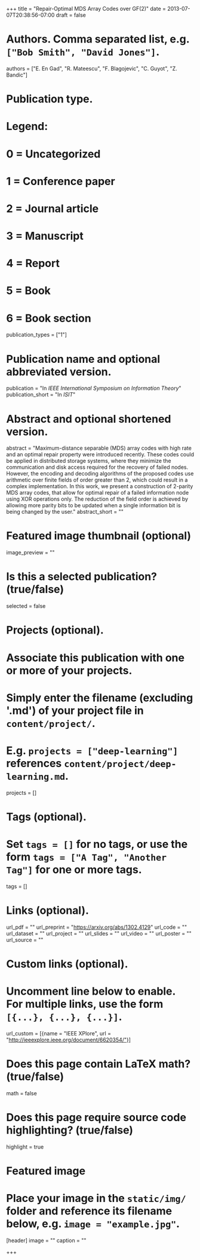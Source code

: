 +++
title = "Repair-Optimal MDS Array Codes over GF(2)"
date = 2013-07-07T20:38:56-07:00
draft = false

# Authors. Comma separated list, e.g. `["Bob Smith", "David Jones"]`.
authors = ["E. En Gad", "R. Mateescu", "F. Blagojevic", "C. Guyot", "Z. Bandic"]

# Publication type.
# Legend:
# 0 = Uncategorized
# 1 = Conference paper
# 2 = Journal article
# 3 = Manuscript
# 4 = Report
# 5 = Book
# 6 = Book section
publication_types = ["1"]

# Publication name and optional abbreviated version.
publication = "In *IEEE International Symposium on Information Theory*"
publication_short = "In *ISIT*"

# Abstract and optional shortened version.
abstract = "Maximum-distance separable (MDS) array codes with high rate and an optimal repair property were introduced recently. These codes could be applied in distributed storage systems, where they minimize the communication and disk access required for the recovery of failed nodes. However, the encoding and decoding algorithms of the proposed codes use arithmetic over finite fields of order greater than 2, which could result in a complex implementation. In this work, we present a construction of 2-parity MDS array codes, that allow for optimal repair of a failed information node using XOR operations only. The reduction of the field order is achieved by allowing more parity bits to be updated when a single information bit is being changed by the user."
abstract_short = ""

# Featured image thumbnail (optional)
image_preview = ""

# Is this a selected publication? (true/false)
selected = false

# Projects (optional).
#   Associate this publication with one or more of your projects.
#   Simply enter the filename (excluding '.md') of your project file in `content/project/`.
#   E.g. `projects = ["deep-learning"]` references `content/project/deep-learning.md`.
projects = []

# Tags (optional).
#   Set `tags = []` for no tags, or use the form `tags = ["A Tag", "Another Tag"]` for one or more tags.
tags = []

# Links (optional).
url_pdf = ""
url_preprint = "https://arxiv.org/abs/1302.4129"
url_code = ""
url_dataset = ""
url_project = ""
url_slides = ""
url_video = ""
url_poster = ""
url_source = ""

# Custom links (optional).
#   Uncomment line below to enable. For multiple links, use the form `[{...}, {...}, {...}]`.
url_custom = [{name = "IEEE XPlore", url = "http://ieeexplore.ieee.org/document/6620354/"}]

# Does this page contain LaTeX math? (true/false)
math = false

# Does this page require source code highlighting? (true/false)
highlight = true

# Featured image
# Place your image in the `static/img/` folder and reference its filename below, e.g. `image = "example.jpg"`.
[header]
image = ""
caption = ""

+++
